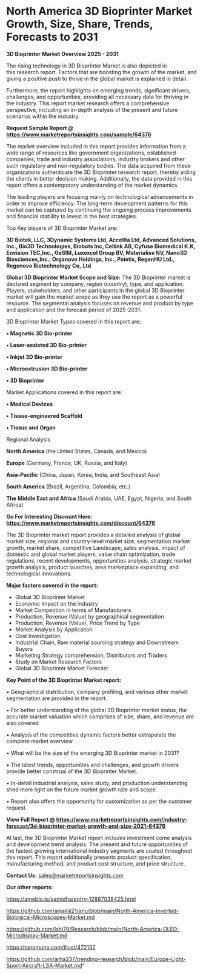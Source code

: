 # North America 3D Bioprinter Market Growth, Size, Share, Trends, Forecasts to 2031

<Strong> 3D Bioprinter Market Overview 2025 - 2031</strong>

The rising technology in 3D Bioprinter Market is also depicted in this research report. Factors that are boosting the growth of the market, and giving a positive push to thrive in the global market is explained in detail.

Furthermore, the report highlights on emerging trends, significant drivers, challenges, and opportunities, providing all necessary data for thriving in the industry. This report market research offers a comprehensive perspective, including an in-depth analysis of the present and future scenarios within the industry.

<strong>Request Sample Report @ <a href=https://www.marketreportsinsights.com/sample/64376>https://www.marketreportsinsights.com/sample/64376</a></strong>

The market overview included in this report provides information from a wide range of resources like government organizations, established companies, trade and industry associations, industry brokers and other such regulatory and non-regulatory bodies. The data acquired from these organizations authenticate the 3D Bioprinter research report, thereby aiding the clients in better decision making. Additionally, the data provided in this report offers a contemporary understanding of the market dynamics.

The leading players are focusing mainly on technological advancements in order to improve efficiency. The long-term development patterns for this market can be captured by continuing the ongoing process improvements and financial stability to invest in the best strategies.

Top Key players of 3D Bioprinter Market are:

<strong>3D Biotek, LLC, 3Dynamic Systems Ltd, Accellta Ltd, Advanced Solutions, Inc., Bio3D Technologies, Biobots Inc, Cellink AB, Cyfuse Biomedical K.K, Envision TEC,Inc., GeSIM, Luxexcel Group BV, Materialise NV, Nano3D Biosciences,Inc., Organovo Holdings, Inc., Poietis, RegenHU Ltd., Regenovo Biotechnology Co,.Ltd</strong>

<strong><b>Global 3D Bioprinter Market Scope and Size:</b></strong>
The 3D Bioprinter market is declared segment by company, region (country), type, and application. Players, stakeholders, and other participants in the global 3D Bioprinter market will gain the market scope as they use the report as a powerful resource. The segmental analysis focuses on revenue and product by type and application and the forecast period of 2025-2031.

3D Bioprinter Market Types covered in this report are:

<strong>• Magnetic 3D Bio-printer

• Laser-assisted 3D Bio-printer

• Inkjet 3D Bio-printer

• Microextrusion 3D Bio-printer

• 3D Bioprinter</strong>

Market Applications covered in this report are:

<strong>• Medical Devices

• Tissue-engineered Scaffold

• Tissue and Organ</strong> 

Regional Analysis

<strong>North America</strong> (the United States, Canada, and Mexico)

<strong>Europe</strong> (Germany, France, UK, Russia, and Italy)

<strong>Asia-Pacific</strong> (China, Japan, Korea, India, and Southeast Asia)

<strong>South America</strong> (Brazil, Argentina, Colombia, etc.)

<strong>The Middle East and Africa</strong> (Saudi Arabia, UAE, Egypt, Nigeria, and South Africa)

<strong>Go For Interesting Discount Here: <a href=https://www.marketreportsinsights.com/discount/64376>https://www.marketreportsinsights.com/discount/64376</a></strong>

The 3D Bioprinter market report provides a detailed analysis of global market size, regional and country-level market size, segmentation market growth, market share, competitive Landscape, sales analysis, impact of domestic and global market players, value chain optimization, trade regulations, recent developments, opportunities analysis, strategic market growth analysis, product launches, area marketplace expanding, and technological innovations.

<strong><b>Major factors covered in the report:</b></strong>
<ul>
  <li>Global 3D Bioprinter Market </li>
  <li>Economic Impact on the Industry</li>
  <li>Market Competition in terms of Manufacturers</li>
  <li>Production, Revenue (Value) by geographical segmentation</li>
  <li>Production, Revenue (Value), Price Trend by Type</li>
  <li>Market Analysis by Application</li>
  <li>Cost Investigation</li>
  <li>Industrial Chain, Raw material sourcing strategy and Downstream Buyers</li>
  <li>Marketing Strategy comprehension, Distributors and Traders</li>
  <li>Study on Market Research Factors</li>
  <li>Global 3D Bioprinter Market Forecast</li>
</ul>

<strong><b>Key Point of the 3D Bioprinter Market report:</b></strong>

• Geographical distribution, company profiling, and various other market segmentation are provided in the report.

• For better understanding of the global 3D Bioprinter market status, the accurate market valuation which comprises of size, share, and revenue are also covered.

• Analysis of the competitive dynamic factors better extrapolate the complete market overview

• What will be the size of the emerging 3D Bioprinter market in 2031?

• The latest trends, opportunities and challenges, and growth drivers provide better construal of the 3D Bioprinter Market.

• In-detail industrial analysis, sales study, and production understanding shed more light on the future market growth rate and scope.

• Report also offers the opportunity for customization as per the customer request.

<strong><b>View Full Report @ <a href=https://www.marketreportsinsights.com/industry-forecast/3d-bioprinter-market-growth-and-size-2021-64376>https://www.marketreportsinsights.com/industry-forecast/3d-bioprinter-market-growth-and-size-2021-64376</a></b></strong>


At last, the 3D Bioprinter Market report includes investment come analysis and development trend analysis. The present and future opportunities of the fastest growing international industry segments are coated throughout this report. This report additionally presents product specification, manufacturing method, and product cost structure, and price structure.

<strong>Contact Us:</strong>
sales@marketreportsinsights.com

<strong>Our other reports:</strong>

<a href=https://ameblo.jp/samidha/entry-12887038425.html>https://ameblo.jp/samidha/entry-12887038425.html</a>

<a href=https://github.com/anjaliiii21/anu/blob/main/North-America-Inverted-Biological-Microscopes-Market.md>https://github.com/anjaliiii21/anu/blob/main/North-America-Inverted-Biological-Microscopes-Market.md</a>

<a href=https://github.com/Ishi78/Research/blob/main/North-America-OLED-Microdisplay-Market.md>https://github.com/Ishi78/Research/blob/main/North-America-OLED-Microdisplay-Market.md</a>

<a href=https://tanomuno.com/illust/472132>https://tanomuno.com/illust/472132</a>

<a href=https://github.com/arha237/trending-research/blob/main/Europe-Light-Sport-Aircraft-LSA-Market.md>https://github.com/arha237/trending-research/blob/main/Europe-Light-Sport-Aircraft-LSA-Market.md</a>"
